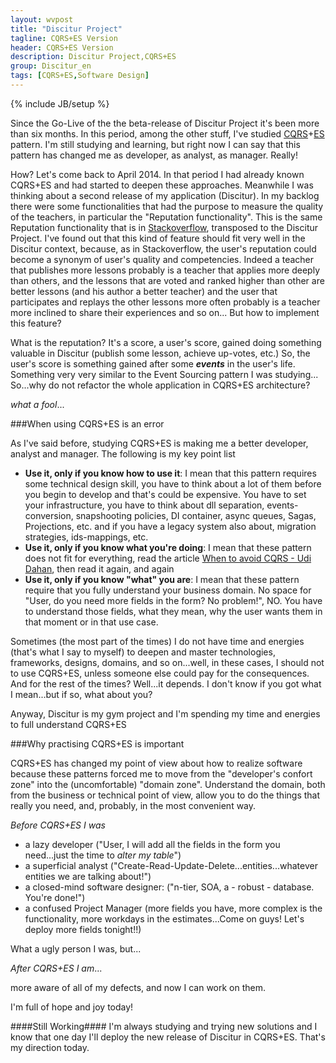 ```yaml
---
layout: wvpost
title: "Discitur Project"
tagline: CQRS+ES Version
header: CQRS+ES Version
description: Discitur Project,CQRS+ES
group: Discitur_en
tags: [CQRS+ES,Software Design]
---
```

{% include JB/setup %}
<!-- Markup JSON-LD generato da Assistente per il markup dei dati strutturati di Google. -->
<script type="application/ld+json">
{
  "@context" : "http://schema.org",
  "@type" : "Article",
  "name" : "CQRS+ES Version",
  "author" : {
    "@type" : "Person",
    "name" : "William Verdolini"
  },
  "datePublished" : "2014-11-23",
  "articleSection" : [ "CQRS+ES", "Software Design" ],
  "url" : "http://williamverdolini.github.io/2014/11/23/discitur-CQRS_en/"
}
</script>

Since the Go-Live of the the beta-release of Discitur Project it's been more than six months. In this period, among the other stuff, I've studied <a href="http://martinfowler.com/bliki/CQRS.html" target="_blank">CQRS</a>+<a href="http://martinfowler.com/eaaDev/EventSourcing.html" target="_blank">ES</a> pattern. 
I'm still studying and learning, but right now I can say that this pattern has changed me as developer, as analyst, as manager. Really!  

 
How?
Let's come back to April 2014. In that period I had already known CQRS+ES and had started to deepen these approaches. Meanwhile I was thinking about a second release of my application (Discitur). In my backlog there were some functionalities that had the purpose to measure the quality of the teachers, in particular the
"Reputation functionality". This is the same Reputation functionality that is in <a href="http://stackoverflow.com/" target="_blank">Stackoverflow</a>, transposed to the Discitur Project. I've found out that this kind of feature should fit very well in the Discitur context, because, as in Stackoverflow, the user's reputation could become a synonym of user's quality and competencies. Indeed a teacher that publishes more lessons probably is a teacher that applies more deeply than others, and the lessons that are voted and ranked higher than other are better lessons (and his author a better teacher) and the user that participates and replays the other lessons more often probably is a teacher more inclined to share their experiences and so on...
But how to implement this feature?

What is the reputation? It's a score, a user's score, gained doing something valuable in Discitur (publish some lesson, achieve up-votes, etc.)
So, the user's score is something gained after some _**events**_ in the user's life.
Something very very similar to the Event Sourcing pattern I was studying...
So...why do not refactor the whole application in CQRS+ES architecture?

_what a fool_...

###When using CQRS+ES is an error

As I've said before, studying CQRS+ES is making me a better developer, analyst and manager. The following is my key point list

- **Use it, only if you know how to use it**: I mean that this pattern requires some technical design skill, you have to think about a lot of them before you begin to develop and that's could be expensive. You have to set your infrastructure, you have to think about dll separation, events-conversion, snapshooting policies, DI container, async queues, Sagas, Projections, etc. and if you have a legacy system also about, migration strategies, ids-mappings, etc.
- **Use it, only if you know what you're doing**: I mean that these pattern does not fit for everything, read the article <a href="http://www.udidahan.com/2011/04/22/when-to-avoid-cqrs/" target="_blank" >When to avoid CQRS - Udi Dahan</a>, then read it again, and again
- **Use it, only if you know "what" you are**: I mean that these pattern require that you fully understand your business domain. No space for "User, do you need more fields in the form? No problem!", NO. You have to understand those fields, what they mean, why the user wants them in that moment or in that use case. 

Sometimes (the most part of the times) I do not have time and energies (that's what I say to myself) to deepen and master technologies, frameworks, designs, domains, and so on...well, in these cases, I should not to use CQRS+ES, unless someone else could pay for the consequences.
And for the rest of the times? Well...it depends.
I don't know if you got what I mean...but if so, what about you?

Anyway, Discitur is my gym project and I'm spending my time and energies to full understand CQRS+ES

###Why practising CQRS+ES is important

CQRS+ES has changed my point of view about how to realize software because these patterns forced me to move from the "developer's confort zone" into the (uncomfortable) "domain zone". Understand the domain, both from the business or technical point of view, allow you to do the things that really you need, and, probably, in the most convenient way.

_Before CQRS+ES I was_

- a lazy developer ("User, I will add all the fields in the form you need...just the time to _alter my table_")
- a superficial analyst ("Create-Read-Update-Delete...entities...whatever entities we are talking about!")
- a closed-mind software designer: ("n-tier, SOA, a - robust - database. You're done!")
- a confused Project Manager (more fields you have, more complex is the functionality, more workdays in the estimates...Come on guys! Let's deploy more fields tonight!!)

What a ugly person I was, but...

_After CQRS+ES I am_...

more aware of all of my defects, and now I can work on them.

I'm full of hope and joy today!

####Still Working####
I'm always studying and trying new solutions and I know that one day I'll deploy the new release of Discitur in CQRS+ES. That's my direction today.